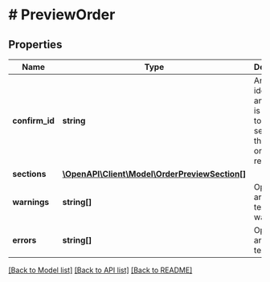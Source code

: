 # # PreviewOrder

## Properties

Name | Type | Description | Notes
------------ | ------------- | ------------- | -------------
**confirm_id** | **string** | An optional identifier of an order. It is sent back to the server in the place order request. | [optional]
**sections** | [**\OpenAPI\Client\Model\OrderPreviewSection[]**](OrderPreviewSection.md) |  |
**warnings** | **string[]** | Optional array of text warnings. | [optional]
**errors** | **string[]** | Optional array of text errors. | [optional]

[[Back to Model list]](../../README.md#models) [[Back to API list]](../../README.md#endpoints) [[Back to README]](../../README.md)
